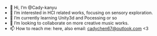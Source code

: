 - 👋 Hi, I’m @Cady-kanyu
- 👀 I’m interested in HCI related works, focusing on sensory exploration.
- 🌱 I’m currently learning Unity3d and Pocessing or so
- 💞️ I’m looking to collaborate on more creative music works.
- 📫 How to reach me: here, also email: cadychen67@outlook.com <3

<!---
Cady-kanyu/Cady-kanyu is a ✨ special ✨ repository because its `README.md` (this file) appears on your GitHub profile.
You can click the Preview link to take a look at your changes.
--->
